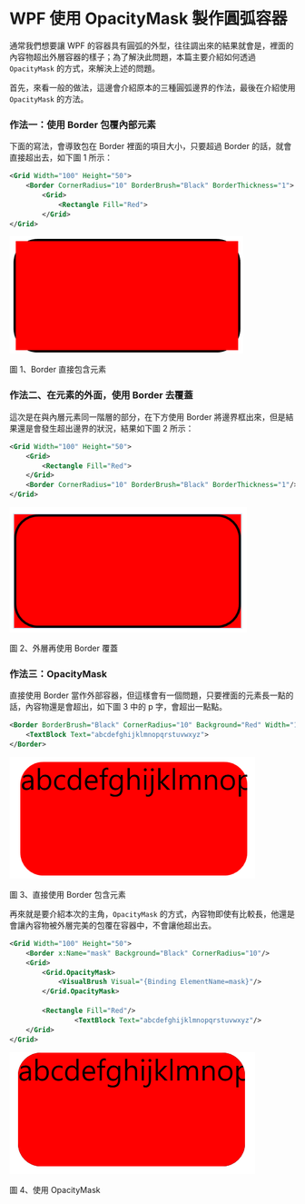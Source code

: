 # WPF 使用 OpacityMask 製作圓弧容器

通常我們想要讓 WPF 的容器具有圓弧的外型，往往調出來的結果就會是，裡面的內容物超出外層容器的樣子；為了解決此問題，本篇主要介紹如何透過 `OpacityMask` 的方式，來解決上述的問題。

首先，來看一般的做法，這邊會介紹原本的三種圓弧邊界的作法，最後在介紹使用 `OpacityMask` 的方法。

### 作法一：使用 Border 包覆內部元素
下面的寫法，會導致包在 Border 裡面的項目大小，只要超過 Border 的話，就會直接超出去，如下圖 1 所示：
```xml
<Grid Width="100" Height="50">
    <Border CornerRadius="10" BorderBrush="Black" BorderThickness="1">
        <Grid>
            <Rectangle Fill="Red">
        </Grid>
</Grid>
```

![](./Images/2021-09-01-09-53-03.png)

圖 1、Border 直接包含元素

### 作法二、在元素的外面，使用 Border 去覆蓋
這次是在與內層元素同一階層的部分，在下方使用 Border 將邊界框出來，但是結果還是會發生超出邊界的狀況，結果如下圖 2 所示：
```xml
<Grid Width="100" Height="50">
    <Grid>
        <Rectangle Fill="Red">
    </Grid>
    <Border CornerRadius="10" BorderBrush="Black" BorderThickness="1"/>
</Grid>
```
![](./Images/2021-09-01-09-55-14.png)

圖 2、外層再使用 Border 覆蓋

### 作法三：OpacityMask
直接使用 Border 當作外部容器，但這樣會有一個問題，只要裡面的元素長一點的話，內容物還是會超出，如下圖 3 中的 p 字，會超出一點點。
```xml
<Border BorderBrush="Black" CornerRadius="10" Background="Red" Width="100" Height="50">
    <TextBlock Text="abcdefghijklmnopqrstuvwxyz">
</Border>
```
![](./Images/2021-09-01-09-57-52.png)

圖 3、直接使用 Border 包含元素

再來就是要介紹本次的主角，`OpacityMask` 的方式，內容物即使有比較長，他還是會讓內容物被外層完美的包覆在容器中，不會讓他超出去。

```xml
<Grid Width="100" Height="50">
    <Border x:Name="mask" Background="Black" CornerRadius="10"/>
    <Grid>
        <Grid.OpacityMask>
            <VisualBrush Visual="{Binding ElementName=mask}"/>
        </Grid.OpacityMask>

        <Rectangle Fill="Red"/>
				<TextBlock Text="abcdefghijklmnopqrstuvwxyz"/>
    </Grid>
</Grid>
```
![](./Images/2021-09-01-10-11-52.png)

圖 4、使用 OpacityMask